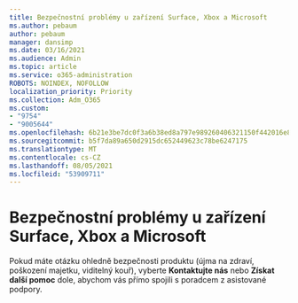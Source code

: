 ```yaml
---
title: Bezpečnostní problémy u zařízení Surface, Xbox a Microsoft
ms.author: pebaum
author: pebaum
manager: dansimp
ms.date: 03/16/2021
ms.audience: Admin
ms.topic: article
ms.service: o365-administration
ROBOTS: NOINDEX, NOFOLLOW
localization_priority: Priority
ms.collection: Adm_O365
ms.custom:
- "9754"
- "9005644"
ms.openlocfilehash: 6b21e3be7dc0f3a6b38ed8a797e989260406321150f442016e885f6728ea63b7
ms.sourcegitcommit: b5f7da89a650d2915dc652449623c78be6247175
ms.translationtype: MT
ms.contentlocale: cs-CZ
ms.lasthandoff: 08/05/2021
ms.locfileid: "53909711"
---
```

# <a name="surface-xbox-and-microsoft-devices-safety-concerns"></a>Bezpečnostní problémy u zařízení Surface, Xbox a Microsoft

Pokud máte otázku ohledně bezpečnosti produktu (újma na zdraví, poškození majetku, viditelný kouř), vyberte **Kontaktujte nás** nebo **Získat další pomoc** dole, abychom vás přímo spojili s poradcem z asistované podpory.
